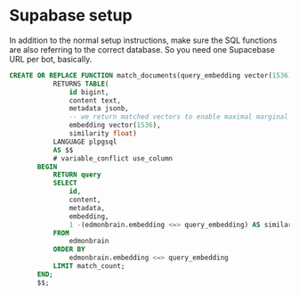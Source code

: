 # Supabase setup

In addition to the normal setup instructions, make sure the SQL functions are also referring to the correct database.  So you need one Supacebase URL per bot, basically.

```sql
CREATE OR REPLACE FUNCTION match_documents(query_embedding vector(1536), match_count int)
           RETURNS TABLE(
               id bigint,
               content text,
               metadata jsonb,
               -- we return matched vectors to enable maximal marginal relevance searches
               embedding vector(1536),
               similarity float)
           LANGUAGE plpgsql
           AS $$
           # variable_conflict use_column
       BEGIN
           RETURN query
           SELECT
               id,
               content,
               metadata,
               embedding,
               1 -(edmonbrain.embedding <=> query_embedding) AS similarity
           FROM
               edmonbrain
           ORDER BY
               edmonbrain.embedding <=> query_embedding
           LIMIT match_count;
       END;
       $$;
```